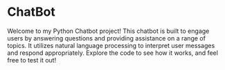 # ChatBot
Welcome to my Python Chatbot project! This chatbot is built to engage users by answering questions and providing assistance on a range of topics. It utilizes natural language processing to interpret user messages and respond appropriately.  Explore the code to see how it works, and feel free to test it out!
